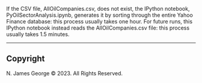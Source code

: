 If the CSV file, AllOilCompanies.csv, does not exist, the IPython notebook, PyOilSectorAnalysis.ipynb, generates it by sorting through the entire Yahoo Finance database: this process usually takes one hour.  For future runs, this IPython notebook instead reads the AllOilCompanies.csv file: this process usually takes 1.5 minutes.

----

## Copyright

N. James George © 2023. All Rights Reserved.
